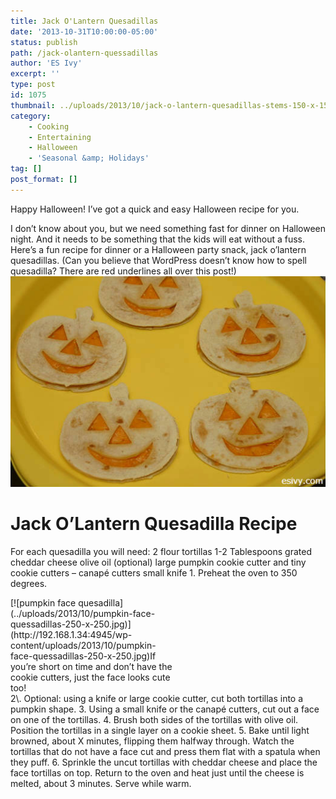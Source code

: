 ```yaml
---
title: Jack O'Lantern Quesadillas
date: '2013-10-31T10:00:00-05:00'
status: publish
path: /jack-olantern-quessadillas
author: 'ES Ivy'
excerpt: ''
type: post
id: 1075
thumbnail: ../uploads/2013/10/jack-o-lantern-quesadillas-stems-150-x-150.jpg
category:
    - Cooking
    - Entertaining
    - Halloween
    - 'Seasonal &amp; Holidays'
tag: []
post_format: []
---
```

Happy Halloween! I’ve got a quick and easy Halloween recipe for you.

I don’t know about you, but we need something fast for dinner on Halloween night. And it needs to be something that the kids will eat without a fuss. Here’s a fun recipe for dinner or a Halloween party snack, jack o’lantern quesadillas. (Can you believe that WordPress doesn’t know how to spell quesadilla? There are red underlines all over this post!) ![jack o lantern quesadillas](../uploads/2013/10/jack-o-lantern-quesadillas-stems-523-x-350.jpg)

Jack O’Lantern Quesadilla Recipe
================================

For each quesadilla you will need: 2 flour tortillas 1-2 Tablespoons grated cheddar cheese olive oil (optional) large pumpkin cookie cutter and tiny cookie cutters – canapé cutters small knife 1. Preheat the oven to 350 degrees.

<div class="wp-caption alignleft" id="attachment_1080" style="width: 260px">[![pumpkin face quesadilla](../uploads/2013/10/pumpkin-face-quessadillas-250-x-250.jpg)](http://192.168.1.34:4945/wp-content/uploads/2013/10/pumpkin-face-quessadillas-250-x-250.jpg)If you’re short on time and don’t have the cookie cutters, just the face looks cute too!

</div>2\. Optional: using a knife or large cookie cutter, cut both tortillas into a pumpkin shape. 3. Using a small knife or the canapé cutters, cut out a face on one of the tortillas. 4. Brush both sides of the tortillas with olive oil. Position the tortillas in a single layer on a cookie sheet. 5. Bake until light browned, about X minutes, flipping them halfway through. Watch the tortillas that do not have a face cut and press them flat with a spatula when they puff. 6. Sprinkle the uncut tortillas with cheddar cheese and place the face tortillas on top. Return to the oven and heat just until the cheese is melted, about 3 minutes. Serve while warm.